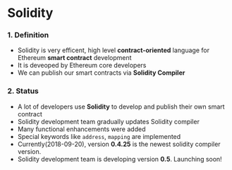 # Solidity

### 1. Definition
  - Solidity is very efficent, high level **contract-oriented** language for Ethereum **smart contract** development
  - It is deveoped by Ethereum core developers
  - We can publish our smart contracts via **Solidity Compiler**

### 2. Status
  - A lot of developers use **Solidity** to develop and publish their own smart contract
  - Solidity development team gradually updates Solidity compiler
  - Many functional enhancements were added
  - Special keywords like <code>address</code>, <code>mapping</code> are implemented
  - Currently(2018-09-20), version **0.4.25** is the newest solidity compiler version.
  - Solidity development team is developing version **0.5**. Launching soon!